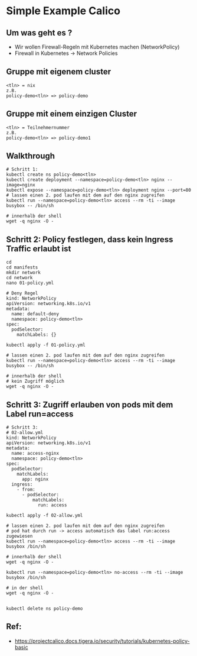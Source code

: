 # Simple Example Calico 

## Um was geht es ? 

  * Wir wollen Firewall-Regeln mit Kubernetes machen (NetworkPolicy) 
  * Firewall in Kubernetes -> Network Policies 


## Gruppe mit eigenem cluster 

```
<tln> = nix 
z.B. 
policy-demo<tln> => policy-demo
```


## Gruppe mit einem einzigen Cluster

```
<tln> = Teilnehmernummer  
z.B. 
policy-demo<tln> => policy-demo1
```



## Walkthrough 

```
# Schritt 1:
kubectl create ns policy-demo<tln>
kubectl create deployment --namespace=policy-demo<tln> nginx --image=nginx
kubectl expose --namespace=policy-demo<tln> deployment nginx --port=80
# lassen einen 2. pod laufen mit dem auf den nginx zugreifen 
kubectl run --namespace=policy-demo<tln> access --rm -ti --image busybox -- /bin/sh
```
```
# innerhalb der shell 
wget -q nginx -O -
```

## Schritt 2: Policy festlegen, dass kein Ingress Traffic erlaubt ist 

```
cd 
cd manifests 
mkdir network
cd network 
nano 01-policy.yml 
```

```
# Deny Regel 
kind: NetworkPolicy
apiVersion: networking.k8s.io/v1
metadata:
  name: default-deny
  namespace: policy-demo<tln>
spec:
  podSelector:
    matchLabels: {}
```


```
kubectl apply -f 01-policy.yml 
```

```
# lassen einen 2. pod laufen mit dem auf den nginx zugreifen 
kubectl run --namespace=policy-demo<tln> access --rm -ti --image busybox -- /bin/sh
```

```
# innerhalb der shell 
# kein Zugriff möglich
wget -q nginx -O -
```


## Schritt 3: Zugriff erlauben von pods mit dem Label run=access 

```
# Schritt 3: 
# 02-allow.yml
kind: NetworkPolicy
apiVersion: networking.k8s.io/v1
metadata:
  name: access-nginx
  namespace: policy-demo<tln>
spec:
  podSelector:
    matchLabels:
      app: nginx
  ingress:
    - from:
      - podSelector:
          matchLabels:
            run: access
```


```
kubectl apply -f 02-allow.yml 
```

```
# lassen einen 2. pod laufen mit dem auf den nginx zugreifen 
# pod hat durch run -> access automatisch das label run:access zugewiesen 
kubectl run --namespace=policy-demo<tln> access --rm -ti --image busybox /bin/sh
```

```
# innerhalb der shell 
wget -q nginx -O -
```

``` 
kubectl run --namespace=policy-demo<tln> no-access --rm -ti --image busybox /bin/sh
```

```
# in der shell  
wget -q nginx -O -
```

```

kubectl delete ns policy-demo 

```


## Ref:

  * https://projectcalico.docs.tigera.io/security/tutorials/kubernetes-policy-basic
